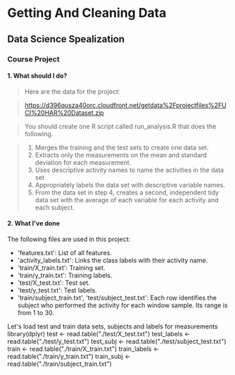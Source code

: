 # Getting And Cleaning Data 
## Data Science Spealization
### Course Project
#### 1. What should I do?
> Here are the data for the project:

> https://d396qusza40orc.cloudfront.net/getdata%2Fprojectfiles%2FUCI%20HAR%20Dataset.zip

> You should create one R script called run_analysis.R that does the following.

> 1. Merges the training and the test sets to create one data set.
> 2. Extracts only the measurements on the mean and standard deviation for each measurement.
> 3. Uses descriptive activity names to name the activities in the data set
> 4. Appropriately labels the data set with descriptive variable names.
> 5. From the data set in step 4, creates a second, independent tidy data set with the average of each variable for each activity and each subject.

#### 2. What I've done
The following files are used in this project:
* 'features.txt': List of all features.
* 'activity_labels.txt': Links the class labels with their activity name.
* 'train/X_train.txt': Training set.
* 'train/y_train.txt': Training labels.
* 'test/X_test.txt': Test set.
* 'test/y_test.txt': Test labels.
* 'train/subject_train.txt', 'test/subject_test.txt': Each row identifies the subject who performed the activity for each window sample. Its range is from 1 to 30. 

Let's load test and train data sets, subjects and labels for measurements
    library(dplyr)
    test <- read.table("./test/X_test.txt")
    test_labels <- read.table("./test/y_test.txt")
    test_subj <- read.table("./test/subject_test.txt")
    train <- read.table("./train/X_train.txt")
    train_labels <- read.table("./train/y_train.txt")
    train_subj <- read.table("./train/subject_train.txt")
